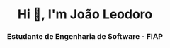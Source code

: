 <h1 align="center">Hi 👋, I'm João Leodoro</h1>
<h3 align="center">Estudante de Engenharia de Software - FIAP</h3>
